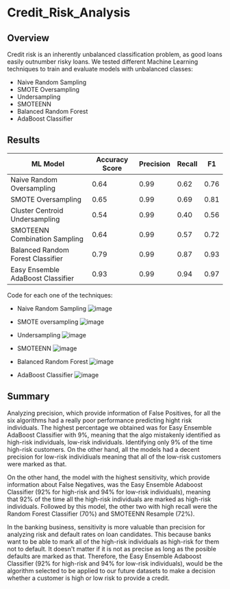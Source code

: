 # Credit_Risk_Analysis

## Overview

Credit risk is an inherently unbalanced classification problem, as good loans easily outnumber risky loans. We tested different Machine Learning techniques to train and evaluate models with unbalanced classes:

- Naive Random Sampling
- SMOTE Oversampling
- Undersampling
- SMOTEENN
- Balanced Random Forest
- AdaBoost Classifier

## Results

 | ML Model | Accuracy Score | Precision | Recall | F1 |
 | --- | --- | --- | --- | --- |
 | Naive Random Oversampling | 0.64 | 0.99 | 0.62 | 0.76 |
 | SMOTE Oversampling | 0.65 | 0.99 | 0.69 | 0.81 |
 | Cluster Centroid Undersampling | 0.54 | 0.99 | 0.40 | 0.56 | 
 | SMOTEENN Combination Sampling | 0.64 | 0.99 | 0.57 | 0.72 |
 | Balanced Random Forest Classifier | 0.79 | 0.99 | 0.87 | 0.93 |
 | Easy Ensemble AdaBoost Classifier | 0.93 | 0.99 | 0.94 | 0.97 |

Code for each one of the techniques:

- Naive Random Sampling
![image](https://user-images.githubusercontent.com/78564912/150901875-470cd071-915f-41a8-a64e-8cb454b2db28.png)

- SMOTE oversampling
![image](https://user-images.githubusercontent.com/78564912/150901931-189afae6-e4d2-475c-aa71-95276e98c41d.png)

- Undersampling
![image](https://user-images.githubusercontent.com/78564912/150902087-f1d97a7f-a68a-4c62-b5d9-403bd9358885.png)

- SMOTEENN
![image](https://user-images.githubusercontent.com/78564912/150902152-2f9f8f23-b3dc-4673-91f0-ba220e9f2e07.png)

- Balanced Random Forest
![image](https://user-images.githubusercontent.com/78564912/150901723-0ebd91a5-46ff-423d-9e16-238d50b5a696.png)

- AdaBoost Classifier
![image](https://user-images.githubusercontent.com/78564912/150901787-f3b6a2da-3111-45fb-b111-b93773fcfccf.png)

## Summary

Analyzing precision, which provide information of False Positives, for all the six algorithms had a really poor performance predicting hight risk individuals. The highest percentage we obtained was for Easy Ensemble AdaBoost Classifier with 9%, meaning that the algo mistakenly identified as high-risk individuals, low-risk individuals. Identifying only 9% of the time high-risk customers. On the other hand, all the models had a decent precision for low-risk individiuals meaning that all of the low-risk customers were marked as that.

On the other hand, the model with the highest sensitivity, which provide information about False Negatives, was the Easy Ensemble Adaboost Classifier (92% for high-risk and 94% for low-risk individuals), meaning that 92% of the time all the high-risk individuals are marked as high-risk individuals. Followed by this model, the other two with high recall were the Random Forest Classifier (70%) and SMOTEENN Resample (72%).

In the banking business, sensitivity is more valuable than precision for analyzing risk and default rates on loan candidates. This because banks want to be able to mark all of the high-risk individuals as high-risk for them not to default. It doesn't matter if it is not as precise as long as the posible defaults are marked as that. Therefore, the Easy Ensemble Adaboost Classifier (92% for high-risk and 94% for low-risk individuals), would be the algorithm selected to be applied to our future datasets to make a decision whether a customer is high or low risk to provide a credit.